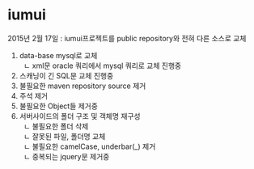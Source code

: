 # iumui
2015년 2월 17일 
: iumui프로젝트를 public repository와 전혀 다른 소스로 교체<br>
  1) data-base mysql로 교체<br>
      &nbsp; ㄴ xml문 oracle 쿼리에서 mysql 쿼리로 교체 진행중<br>
  2) 스캐닝이 긴 SQL문 교체 진행중<br>
  3) 불필요한 maven repository source 제거<br>
  4) 주석 제거<br>
  5) 불필요한 Object들 제거중<br>
  6) 서버사이드의 폴더 구조 및 객체명 재구성<br>
      &nbsp;  ㄴ 불필요한 폴더 삭제<br>
      &nbsp;  ㄴ 잘못된 파일, 폴더명 교체<br>
      &nbsp;  ㄴ 불필요한 camelCase, underbar(_) 제거<br>
      &nbsp;  ㄴ 중복되는 jquery문 제거중<br>
  
